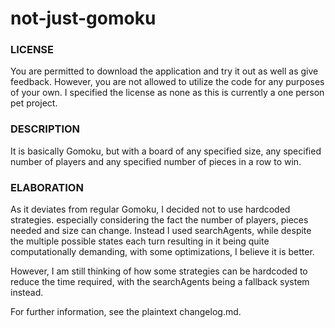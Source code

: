 # not-just-gomoku
<div>
  <h3>LICENSE</h3>
  <p>You are permitted to download the application and try it out as well as give feedback. However, you are not allowed to utilize the code for any purposes of your own. I specified the license as none as this is currently a one person pet project.</p>
</div>

<div>
  <h3>DESCRIPTION</h3>
  <p>It is basically Gomoku, but with a board of any specified size, any specified number of players and any specified number of pieces in a row to win. </p>
</div>

<div>
  <h3>ELABORATION</h3>
  <p>As it deviates from regular Gomoku, I decided not to use hardcoded strategies. especially considering the fact the number of players, pieces needed and size can change. Instead I used searchAgents, while despite the multiple possible states each turn resulting in it being quite computationally demanding, with some optimizations, I believe it is better. </p>
  <p>However, I am still thinking of how some strategies can be hardcoded to reduce the time required, with the searchAgents being a fallback system instead.</p>
  <p>For further information, see the plaintext changelog.md.</p>
</div>
